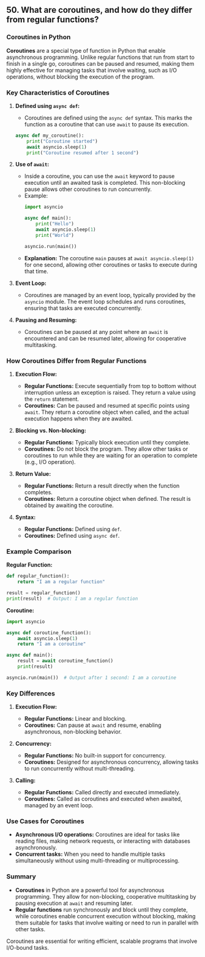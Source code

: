 ## 50. What are coroutines, and how do they differ from regular functions?



### Coroutines in Python

**Coroutines** are a special type of function in Python that enable asynchronous programming. Unlike regular functions that run from start to finish in a single go, coroutines can be paused and resumed, making them highly effective for managing tasks that involve waiting, such as I/O operations, without blocking the execution of the program.

### Key Characteristics of Coroutines

1. **Defined using `async def`:**
   - Coroutines are defined using the `async def` syntax. This marks the function as a coroutine that can use `await` to pause its execution.

   ```python
   async def my_coroutine():
       print("Coroutine started")
       await asyncio.sleep(1)
       print("Coroutine resumed after 1 second")
   ```

2. **Use of `await`:**
   - Inside a coroutine, you can use the `await` keyword to pause execution until an awaited task is completed. This non-blocking pause allows other coroutines to run concurrently.
   - Example:
     ```python
     import asyncio

     async def main():
         print("Hello")
         await asyncio.sleep(1)
         print("World")

     asyncio.run(main())
     ```
   - **Explanation:** The coroutine `main` pauses at `await asyncio.sleep(1)` for one second, allowing other coroutines or tasks to execute during that time.

3. **Event Loop:**
   - Coroutines are managed by an event loop, typically provided by the `asyncio` module. The event loop schedules and runs coroutines, ensuring that tasks are executed concurrently.

4. **Pausing and Resuming:**
   - Coroutines can be paused at any point where an `await` is encountered and can be resumed later, allowing for cooperative multitasking.

### How Coroutines Differ from Regular Functions

1. **Execution Flow:**
   - **Regular Functions:** Execute sequentially from top to bottom without interruption unless an exception is raised. They return a value using the `return` statement.
   - **Coroutines:** Can be paused and resumed at specific points using `await`. They return a coroutine object when called, and the actual execution happens when they are awaited.

2. **Blocking vs. Non-blocking:**
   - **Regular Functions:** Typically block execution until they complete.
   - **Coroutines:** Do not block the program. They allow other tasks or coroutines to run while they are waiting for an operation to complete (e.g., I/O operation).

3. **Return Value:**
   - **Regular Functions:** Return a result directly when the function completes.
   - **Coroutines:** Return a coroutine object when defined. The result is obtained by awaiting the coroutine.

4. **Syntax:**
   - **Regular Functions:** Defined using `def`.
   - **Coroutines:** Defined using `async def`.

### Example Comparison

**Regular Function:**
```python
def regular_function():
    return "I am a regular function"

result = regular_function()
print(result)  # Output: I am a regular function
```

**Coroutine:**
```python
import asyncio

async def coroutine_function():
    await asyncio.sleep(1)
    return "I am a coroutine"

async def main():
    result = await coroutine_function()
    print(result)

asyncio.run(main())  # Output after 1 second: I am a coroutine
```

### Key Differences

1. **Execution Flow:**
   - **Regular Functions:** Linear and blocking.
   - **Coroutines:** Can pause at `await` and resume, enabling asynchronous, non-blocking behavior.

2. **Concurrency:**
   - **Regular Functions:** No built-in support for concurrency.
   - **Coroutines:** Designed for asynchronous concurrency, allowing tasks to run concurrently without multi-threading.

3. **Calling:**
   - **Regular Functions:** Called directly and executed immediately.
   - **Coroutines:** Called as coroutines and executed when awaited, managed by an event loop.

### Use Cases for Coroutines

- **Asynchronous I/O operations:** Coroutines are ideal for tasks like reading files, making network requests, or interacting with databases asynchronously.
- **Concurrent tasks:** When you need to handle multiple tasks simultaneously without using multi-threading or multiprocessing.

### Summary

- **Coroutines** in Python are a powerful tool for asynchronous programming. They allow for non-blocking, cooperative multitasking by pausing execution at `await` and resuming later.
- **Regular functions** run synchronously and block until they complete, while coroutines enable concurrent execution without blocking, making them suitable for tasks that involve waiting or need to run in parallel with other tasks.

Coroutines are essential for writing efficient, scalable programs that involve I/O-bound tasks.